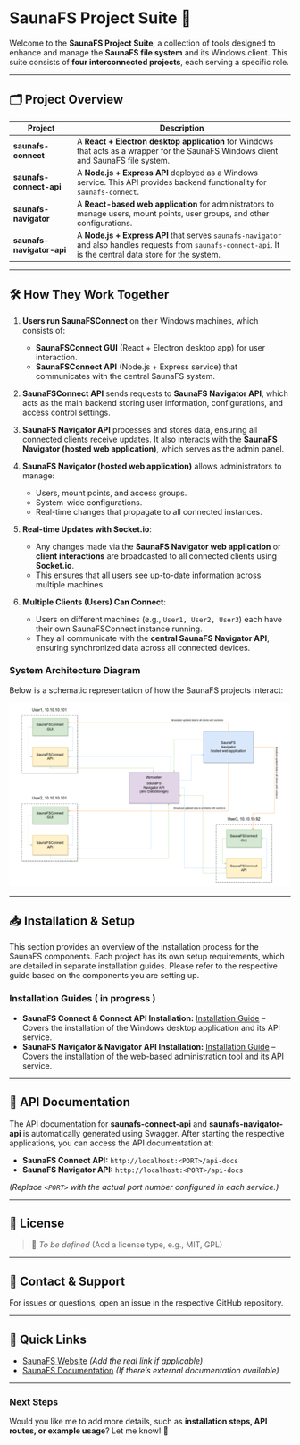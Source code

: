 # **SaunaFS Project Suite** 🚀

Welcome to the **SaunaFS Project Suite**, a collection of tools designed to enhance and manage the **SaunaFS file system** and its Windows client. This suite consists of **four interconnected projects**, each serving a specific role.

---

## **🗂 Project Overview**  

| Project | Description |
|---------|------------|
| **saunafs-connect** | A **React + Electron desktop application** for Windows that acts as a wrapper for the SaunaFS Windows client and SaunaFS file system. |
| **saunafs-connect-api** | A **Node.js + Express API** deployed as a Windows service. This API provides backend functionality for `saunafs-connect`. |
| **saunafs-navigator** | A **React-based web application** for administrators to manage users, mount points, user groups, and other configurations. |
| **saunafs-navigator-api** | A **Node.js + Express API** that serves `saunafs-navigator` and also handles requests from `saunafs-connect-api`. It is the central data store for the system. |

---

## **🛠 How They Work Together**  

1. **Users run SaunaFSConnect** on their Windows machines, which consists of:
   - **SaunaFSConnect GUI** (React + Electron desktop app) for user interaction.
   - **SaunaFSConnect API** (Node.js + Express service) that communicates with the central SaunaFS system.
2. **SaunaFSConnect API** sends requests to **SaunaFS Navigator API**, which acts as the main backend storing user information, configurations, and access control settings.

3. **SaunaFS Navigator API** processes and stores data, ensuring all connected clients receive updates. It also interacts with the **SaunaFS Navigator (hosted web application)**, which serves as the admin panel.

4. **SaunaFS Navigator (hosted web application)** allows administrators to manage:
   - Users, mount points, and access groups.
   - System-wide configurations.
   - Real-time changes that propagate to all connected instances.

5. **Real-time Updates with Socket.io**:
   - Any changes made via the **SaunaFS Navigator web application** or **client interactions** are broadcasted to all connected clients using **Socket.io**.
   - This ensures that all users see up-to-date information across multiple machines.

6. **Multiple Clients (Users) Can Connect**:
   - Users on different machines (e.g., `User1, User2, User3`) each have their own SaunaFSConnect instance running.
   - They all communicate with the **central SaunaFS Navigator API**, ensuring synchronized data across all connected devices.

### **System Architecture Diagram**
Below is a schematic representation of how the SaunaFS projects interact:

![SaunaFS Architecture](assets/images/saunafs-suite-architecture.png)

---

## **📥 Installation & Setup**  
This section provides an overview of the installation process for the SaunaFS components. Each project has its own setup requirements, which are detailed in separate installation guides. Please refer to the respective guide based on the components you are setting up.

### **Installation Guides** ( in progress )
- **SaunaFS Connect & Connect API Installation:** [Installation Guide](./SUANAFS-CONNECT-SETUP.md) – Covers the installation of the Windows desktop application and its API service.
- **SaunaFS Navigator & Navigator API Installation:** [Installation Guide](./SUANAFS-NAVIGATOR-SETUP.md) – Covers the installation of the web-based administration tool and its API service.  

---

## **📡 API Documentation**  

The API documentation for **saunafs-connect-api** and **saunafs-navigator-api** is automatically generated using Swagger. After starting the respective applications, you can access the API documentation at:

- **SaunaFS Connect API:** `http://localhost:<PORT>/api-docs`
- **SaunaFS Navigator API:** `http://localhost:<PORT>/api-docs`

*(Replace `<PORT>` with the actual port number configured in each service.)*

---

## **📄 License**  

> 📝 *To be defined* (Add a license type, e.g., MIT, GPL)

---

## **📧 Contact & Support**  

For issues or questions, open an issue in the respective GitHub repository.  

---

## **🔗 Quick Links**  
- [SaunaFS Website](#) *(Add the real link if applicable)*  
- [SaunaFS Documentation](#) *(If there’s external documentation available)*  

---

### **Next Steps**  
Would you like me to add more details, such as **installation steps, API routes, or example usage**? Let me know! 🚀
